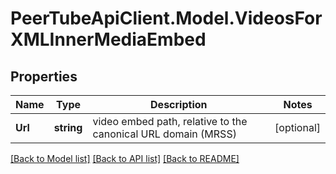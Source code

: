 # PeerTubeApiClient.Model.VideosForXMLInnerMediaEmbed

## Properties

Name | Type | Description | Notes
------------ | ------------- | ------------- | -------------
**Url** | **string** | video embed path, relative to the canonical URL domain (MRSS) | [optional] 

[[Back to Model list]](../README.md#documentation-for-models) [[Back to API list]](../README.md#documentation-for-api-endpoints) [[Back to README]](../README.md)

